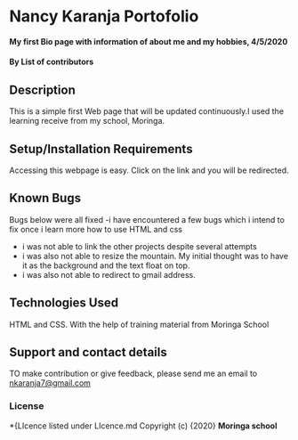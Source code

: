 # Nancy Karanja Portofolio
#### My first Bio page with information of about me and my hobbies, 4/5/2020
#### By **List of contributors**
## Description
This is a simple first Web page that will be updated continuously.I used the learning receive from my school, Moringa.
## Setup/Installation Requirements
Accessing this webpage is easy. Click on the link and you will be redirected.
## Known Bugs
Bugs below were all fixed
-i have encountered a few bugs which i intend to fix once i learn more how to use HTML and css
- i was not able to link the other projects despite several attempts
- i was also not able to resize the mountain. My initial thought was to have it as the background and the text float on top.
- i was also not able to redirect to gmail address.
## Technologies Used
HTML and CSS. With the help of training material from Moringa School
## Support and contact details
TO make contribution or give feedback, please send me an email to nkaranja7@gmail.com
### License
*{LIcence listed under LIcence.md
Copyright (c) {2020} **Moringa school**
